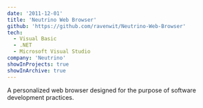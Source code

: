 ```yaml
---
date: '2011-12-01'
title: 'Neutrino Web Browser'
github: 'https://github.com/ravenwit/Neutrino-Web-Browser'
tech:
  - Visual Basic
  - .NET 
  - Microsoft Visual Studio
company: 'Neutrino'
showInProjects: true
showInArchive: true
---
```


A personalized web browser designed for the purpose of software development practices.
